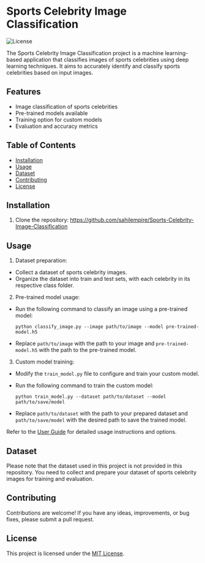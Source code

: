# Sports Celebrity Image Classification

![License](https://img.shields.io/badge/License-MIT-blue.svg)

The Sports Celebrity Image Classification project is a machine learning-based application that classifies images of sports celebrities using deep learning techniques. It aims to accurately identify and classify sports celebrities based on input images.

## Features

- Image classification of sports celebrities
- Pre-trained models available
- Training option for custom models
- Evaluation and accuracy metrics

## Table of Contents

- [Installation](#installation)
- [Usage](#usage)
- [Dataset](#dataset)
- [Contributing](#contributing)
- [License](#license)

## Installation

1. Clone the repository: https://github.com/sahilempire/Sports-Celebrity-Image-Classification


## Usage

1. Dataset preparation:

- Collect a dataset of sports celebrity images.
- Organize the dataset into train and test sets, with each celebrity in its respective class folder.

2. Pre-trained model usage:

- Run the following command to classify an image using a pre-trained model:

  ```
  python classify_image.py --image path/to/image --model pre-trained-model.h5
  ```

- Replace `path/to/image` with the path to your image and `pre-trained-model.h5` with the path to the pre-trained model.

3. Custom model training:

- Modify the `train_model.py` file to configure and train your custom model.
- Run the following command to train the custom model:

  ```
  python train_model.py --dataset path/to/dataset --model path/to/save/model
  ```

- Replace `path/to/dataset` with the path to your prepared dataset and `path/to/save/model` with the desired path to save the trained model.

Refer to the [User Guide](docs/user-guide.md) for detailed usage instructions and options.

## Dataset

Please note that the dataset used in this project is not provided in this repository. You need to collect and prepare your dataset of sports celebrity images for training and evaluation.

## Contributing

Contributions are welcome! If you have any ideas, improvements, or bug fixes, please submit a pull request. 

## License

This project is licensed under the [MIT License](LICENSE).

